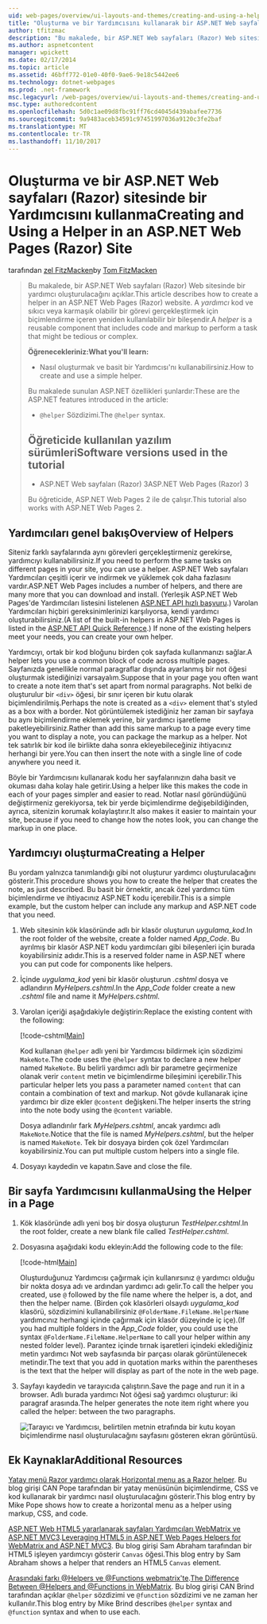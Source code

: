 ```yaml
---
uid: web-pages/overview/ui-layouts-and-themes/creating-and-using-a-helper-in-an-aspnet-web-pages-site
title: "Oluşturma ve bir Yardımcısını kullanarak bir ASP.NET Web sayfaları (Razor) Site | Microsoft Docs"
author: tfitzmac
description: "Bu makalede, bir ASP.NET Web sayfaları (Razor) Web sitesinde bir yardımcı oluşturulacağını açıklar. Bir yardımcı kod ve performans için biçimlendirme içeren yeniden kullanılabilir bir bileşenidir..."
ms.author: aspnetcontent
manager: wpickett
ms.date: 02/17/2014
ms.topic: article
ms.assetid: 46bff772-01e0-40f0-9ae6-9e18c5442ee6
ms.technology: dotnet-webpages
ms.prod: .net-framework
msc.legacyurl: /web-pages/overview/ui-layouts-and-themes/creating-and-using-a-helper-in-an-aspnet-web-pages-site
msc.type: authoredcontent
ms.openlocfilehash: 5d0c1ae09d8fbc91ff76cd4045d439abafee7736
ms.sourcegitcommit: 9a9483aceb34591c97451997036a9120c3fe2baf
ms.translationtype: MT
ms.contentlocale: tr-TR
ms.lasthandoff: 11/10/2017
---
```

<a name="creating-and-using-a-helper-in-an-aspnet-web-pages-razor-site"></a><span data-ttu-id="685e2-104">Oluşturma ve bir ASP.NET Web sayfaları (Razor) sitesinde bir Yardımcısını kullanma</span><span class="sxs-lookup"><span data-stu-id="685e2-104">Creating and Using a Helper in an ASP.NET Web Pages (Razor) Site</span></span>
====================
<span data-ttu-id="685e2-105">tarafından [zel FitzMacken](https://github.com/tfitzmac)</span><span class="sxs-lookup"><span data-stu-id="685e2-105">by [Tom FitzMacken](https://github.com/tfitzmac)</span></span>

> <span data-ttu-id="685e2-106">Bu makalede, bir ASP.NET Web sayfaları (Razor) Web sitesinde bir yardımcı oluşturulacağını açıklar.</span><span class="sxs-lookup"><span data-stu-id="685e2-106">This article describes how to create a helper in an ASP.NET Web Pages (Razor) website.</span></span> <span data-ttu-id="685e2-107">A *yardımcı* kod ve sıkıcı veya karmaşık olabilir bir görevi gerçekleştirmek için biçimlendirme içeren yeniden kullanılabilir bir bileşendir.</span><span class="sxs-lookup"><span data-stu-id="685e2-107">A *helper* is a reusable component that includes code and markup to perform a task that might be tedious or complex.</span></span>
> 
> <span data-ttu-id="685e2-108">**Öğrenecekleriniz:**</span><span class="sxs-lookup"><span data-stu-id="685e2-108">**What you'll learn:**</span></span> 
> 
> - <span data-ttu-id="685e2-109">Nasıl oluşturmak ve basit bir Yardımcısı'nı kullanabilirsiniz.</span><span class="sxs-lookup"><span data-stu-id="685e2-109">How to create and use a simple helper.</span></span>
> 
> <span data-ttu-id="685e2-110">Bu makalede sunulan ASP.NET özellikleri şunlardır:</span><span class="sxs-lookup"><span data-stu-id="685e2-110">These are the ASP.NET features introduced in the article:</span></span>
> 
> - <span data-ttu-id="685e2-111">`@helper` Sözdizimi.</span><span class="sxs-lookup"><span data-stu-id="685e2-111">The `@helper` syntax.</span></span>
>   
> 
> ## <a name="software-versions-used-in-the-tutorial"></a><span data-ttu-id="685e2-112">Öğreticide kullanılan yazılım sürümleri</span><span class="sxs-lookup"><span data-stu-id="685e2-112">Software versions used in the tutorial</span></span>
> 
> 
> - <span data-ttu-id="685e2-113">ASP.NET Web sayfaları (Razor) 3</span><span class="sxs-lookup"><span data-stu-id="685e2-113">ASP.NET Web Pages (Razor) 3</span></span>
>   
> 
> <span data-ttu-id="685e2-114">Bu öğreticide, ASP.NET Web Pages 2 ile de çalışır.</span><span class="sxs-lookup"><span data-stu-id="685e2-114">This tutorial also works with ASP.NET Web Pages 2.</span></span>


## <a name="overview-of-helpers"></a><span data-ttu-id="685e2-115">Yardımcıları genel bakış</span><span class="sxs-lookup"><span data-stu-id="685e2-115">Overview of Helpers</span></span>

<span data-ttu-id="685e2-116">Siteniz farklı sayfalarında aynı görevleri gerçekleştirmeniz gerekirse, yardımcıyı kullanabilirsiniz.</span><span class="sxs-lookup"><span data-stu-id="685e2-116">If you need to perform the same tasks on different pages in your site, you can use a helper.</span></span> <span data-ttu-id="685e2-117">ASP.NET Web sayfaları Yardımcıları çeşitli içerir ve indirmek ve yüklemek çok daha fazlasını vardır.</span><span class="sxs-lookup"><span data-stu-id="685e2-117">ASP.NET Web Pages includes a number of helpers, and there are many more that you can download and install.</span></span> <span data-ttu-id="685e2-118">(Yerleşik ASP.NET Web Pages'de Yardımcıları listesini listelenen [ASP.NET API hızlı başvuru](https://go.microsoft.com/fwlink/?LinkId=202907).) Varolan Yardımcıları hiçbiri gereksinimlerinizi karşılıyorsa, kendi yardımcı oluşturabilirsiniz.</span><span class="sxs-lookup"><span data-stu-id="685e2-118">(A list of the built-in helpers in ASP.NET Web Pages is listed in the [ASP.NET API Quick Reference](https://go.microsoft.com/fwlink/?LinkId=202907).) If none of the existing helpers meet your needs, you can create your own helper.</span></span>

<span data-ttu-id="685e2-119">Yardımcıyı, ortak bir kod bloğunu birden çok sayfada kullanmanızı sağlar.</span><span class="sxs-lookup"><span data-stu-id="685e2-119">A helper lets you use a common block of code across multiple pages.</span></span> <span data-ttu-id="685e2-120">Sayfanızda genellikle normal paragraflar dışında ayarlanmış bir not öğesi oluşturmak istediğinizi varsayalım.</span><span class="sxs-lookup"><span data-stu-id="685e2-120">Suppose that in your page you often want to create a note item that's set apart from normal paragraphs.</span></span> <span data-ttu-id="685e2-121">Not belki de oluşturulur bir `<div>` öğesi, bir sınır içeren bir kutu olarak biçimlendirilmiş.</span><span class="sxs-lookup"><span data-stu-id="685e2-121">Perhaps the note is created as a `<div>` element that's styled as a box with a border.</span></span> <span data-ttu-id="685e2-122">Not görüntülemek istediğiniz her zaman bir sayfaya bu aynı biçimlendirme eklemek yerine, bir yardımcı işaretleme paketleyebilirsiniz.</span><span class="sxs-lookup"><span data-stu-id="685e2-122">Rather than add this same markup to a page every time you want to display a note, you can package the markup as a helper.</span></span> <span data-ttu-id="685e2-123">Not tek satırlık bir kod ile birlikte daha sonra ekleyebileceğiniz ihtiyacınız herhangi bir yere.</span><span class="sxs-lookup"><span data-stu-id="685e2-123">You can then insert the note with a single line of code anywhere you need it.</span></span>

<span data-ttu-id="685e2-124">Böyle bir Yardımcısını kullanarak kodu her sayfalarınızın daha basit ve okuması daha kolay hale getirir.</span><span class="sxs-lookup"><span data-stu-id="685e2-124">Using a helper like this makes the code in each of your pages simpler and easier to read.</span></span> <span data-ttu-id="685e2-125">Notlar nasıl göründüğünü değiştirmeniz gerekiyorsa, tek bir yerde biçimlendirme değişebildiğinden, ayrıca, sitenizin korumak kolaylaştırır.</span><span class="sxs-lookup"><span data-stu-id="685e2-125">It also makes it easier to maintain your site, because if you need to change how the notes look, you can change the markup in one place.</span></span>

## <a name="creating-a-helper"></a><span data-ttu-id="685e2-126">Yardımcıyı oluşturma</span><span class="sxs-lookup"><span data-stu-id="685e2-126">Creating a Helper</span></span>

<span data-ttu-id="685e2-127">Bu yordam yalnızca tanımlandığı gibi not oluşturur yardımcı oluşturulacağını gösterir.</span><span class="sxs-lookup"><span data-stu-id="685e2-127">This procedure shows you how to create the helper that creates the note, as just described.</span></span> <span data-ttu-id="685e2-128">Bu basit bir örnektir, ancak özel yardımcı tüm biçimlendirme ve ihtiyacınız ASP.NET kodu içerebilir.</span><span class="sxs-lookup"><span data-stu-id="685e2-128">This is a simple example, but the custom helper can include any markup and ASP.NET code that you need.</span></span>

1. <span data-ttu-id="685e2-129">Web sitesinin kök klasöründe adlı bir klasör oluşturun *uygulama\_kod*.</span><span class="sxs-lookup"><span data-stu-id="685e2-129">In the root folder of the website, create a folder named *App\_Code*.</span></span> <span data-ttu-id="685e2-130">Bu ayrılmış bir klasör ASP.NET kodu yardımcıları gibi bileşenleri için burada koyabilirsiniz adıdır.</span><span class="sxs-lookup"><span data-stu-id="685e2-130">This is a reserved folder name in ASP.NET where you can put code for components like helpers.</span></span>
2. <span data-ttu-id="685e2-131">İçinde *uygulama\_kod* yeni bir klasör oluşturun *.cshtml* dosya ve adlandırın *MyHelpers.cshtml*.</span><span class="sxs-lookup"><span data-stu-id="685e2-131">In the *App\_Code* folder create a new *.cshtml* file and name it *MyHelpers.cshtml*.</span></span>
3. <span data-ttu-id="685e2-132">Varolan içeriği aşağıdakiyle değiştirin:</span><span class="sxs-lookup"><span data-stu-id="685e2-132">Replace the existing content with the following:</span></span>

    [!code-cshtml[Main](creating-and-using-a-helper-in-an-aspnet-web-pages-site/samples/sample1.cshtml)]

    <span data-ttu-id="685e2-133">Kod kullanan `@helper` adlı yeni bir Yardımcısı bildirmek için sözdizimi `MakeNote`.</span><span class="sxs-lookup"><span data-stu-id="685e2-133">The code uses the `@helper` syntax to declare a new helper named `MakeNote`.</span></span> <span data-ttu-id="685e2-134">Bu belirli yardımcı adlı bir parametre geçirmenize olanak verir `content` metin ve biçimlendirme bileşimini içerebilir.</span><span class="sxs-lookup"><span data-stu-id="685e2-134">This particular helper lets you pass a parameter named `content` that can contain a combination of text and markup.</span></span> <span data-ttu-id="685e2-135">Not gövde kullanarak içine yardımcı bir dize ekler `@content` değişkeni.</span><span class="sxs-lookup"><span data-stu-id="685e2-135">The helper inserts the string into the note body using the `@content` variable.</span></span>

    <span data-ttu-id="685e2-136">Dosya adlandırılır fark *MyHelpers.cshtml*, ancak yardımcı adlı `MakeNote`.</span><span class="sxs-lookup"><span data-stu-id="685e2-136">Notice that the file is named *MyHelpers.cshtml*, but the helper is named `MakeNote`.</span></span> <span data-ttu-id="685e2-137">Tek bir dosyaya birden çok özel Yardımcıları koyabilirsiniz.</span><span class="sxs-lookup"><span data-stu-id="685e2-137">You can put multiple custom helpers into a single file.</span></span>
4. <span data-ttu-id="685e2-138">Dosyayı kaydedin ve kapatın.</span><span class="sxs-lookup"><span data-stu-id="685e2-138">Save and close the file.</span></span>

## <a name="using-the-helper-in-a-page"></a><span data-ttu-id="685e2-139">Bir sayfa Yardımcısını kullanma</span><span class="sxs-lookup"><span data-stu-id="685e2-139">Using the Helper in a Page</span></span>

1. <span data-ttu-id="685e2-140">Kök klasöründe adlı yeni boş bir dosya oluşturun *TestHelper.cshtml*.</span><span class="sxs-lookup"><span data-stu-id="685e2-140">In the root folder, create a new blank file called *TestHelper.cshtml*.</span></span>
2. <span data-ttu-id="685e2-141">Dosyasına aşağıdaki kodu ekleyin:</span><span class="sxs-lookup"><span data-stu-id="685e2-141">Add the following code to the file:</span></span>

    [!code-html[Main](creating-and-using-a-helper-in-an-aspnet-web-pages-site/samples/sample2.html)]

    <span data-ttu-id="685e2-142">Oluşturduğunuz Yardımcısı çağırmak için kullanırsınız `@` yardımcı olduğu bir nokta dosya adı ve ardından yardımcı adı gelir.</span><span class="sxs-lookup"><span data-stu-id="685e2-142">To call the helper you created, use `@` followed by the file name where the helper is, a dot, and then the helper name.</span></span> <span data-ttu-id="685e2-143">(Birden çok klasörleri olsaydı *uygulama\_kod* klasörü, sözdizimini kullanabilirsiniz `@FolderName.FileName.HelperName` yardımcınız herhangi içinde çağırmak için klasör düzeyinde iç içe).</span><span class="sxs-lookup"><span data-stu-id="685e2-143">(If you had multiple folders in the *App\_Code* folder, you could use the syntax `@FolderName.FileName.HelperName` to call your helper within any nested folder level).</span></span> <span data-ttu-id="685e2-144">Parantez içinde tırnak işaretleri içindeki eklediğiniz metin yardımcı Not web sayfasında bir parçası olarak görüntülenecek metindir.</span><span class="sxs-lookup"><span data-stu-id="685e2-144">The text that you add in quotation marks within the parentheses is the text that the helper will display as part of the note in the web page.</span></span>
3. <span data-ttu-id="685e2-145">Sayfayı kaydedin ve tarayıcıda çalıştırın.</span><span class="sxs-lookup"><span data-stu-id="685e2-145">Save the page and run it in a browser.</span></span> <span data-ttu-id="685e2-146">Adlı burada yardımcı Not öğesi sağ yardımcı oluşturur: iki paragraf arasında.</span><span class="sxs-lookup"><span data-stu-id="685e2-146">The helper generates the note item right where you called the helper: between the two paragraphs.</span></span>

    ![Tarayıcı ve Yardımcısı, belirtilen metnin etrafında bir kutu koyan biçimlendirme nasıl oluşturulacağını sayfasını gösteren ekran görüntüsü.](creating-and-using-a-helper-in-an-aspnet-web-pages-site/_static/image1.jpg)

## <a name="additional-resources"></a><span data-ttu-id="685e2-148">Ek Kaynaklar</span><span class="sxs-lookup"><span data-stu-id="685e2-148">Additional Resources</span></span>


<span data-ttu-id="685e2-149">[Yatay menü Razor yardımcı olarak](http://mikepope.com/blog/DisplayBlog.aspx?permalink=2341).</span><span class="sxs-lookup"><span data-stu-id="685e2-149">[Horizontal menu as a Razor helper](http://mikepope.com/blog/DisplayBlog.aspx?permalink=2341).</span></span> <span data-ttu-id="685e2-150">Bu blog girişi CAN Pope tarafından bir yatay menüsünün biçimlendirme, CSS ve kod kullanarak bir yardımcı nasıl oluşturulacağını gösterir.</span><span class="sxs-lookup"><span data-stu-id="685e2-150">This blog entry by Mike Pope shows how to create a horizontal menu as a helper using markup, CSS, and code.</span></span>

<span data-ttu-id="685e2-151">[ASP.NET Web HTML5 yararlanarak sayfaları Yardımcıları WebMatrix ve ASP.NET MVC3](http://geekswithblogs.net/wildturtle/archive/2010/11/08/html5-in-asp.net-web-pages-helpers-for-webmatrix-and_aspnet_mvc3.aspx).</span><span class="sxs-lookup"><span data-stu-id="685e2-151">[Leveraging HTML5 in ASP.NET Web Pages Helpers for WebMatrix and ASP.NET MVC3](http://geekswithblogs.net/wildturtle/archive/2010/11/08/html5-in-asp.net-web-pages-helpers-for-webmatrix-and_aspnet_mvc3.aspx).</span></span> <span data-ttu-id="685e2-152">Bu blog girişi Sam Abraham tarafından bir HTML5 işleyen yardımcıyı gösterir `Canvas` öğesi.</span><span class="sxs-lookup"><span data-stu-id="685e2-152">This blog entry by Sam Abraham shows a helper that renders an HTML5 `Canvas` element.</span></span>

<span data-ttu-id="685e2-153">[Arasındaki farkı @Helpers ve @Functions webmatrix'te](http://www.mikesdotnetting.com/Article/173/The-Difference-Between-@Helpers-and-@Functions-In-WebMatrix).</span><span class="sxs-lookup"><span data-stu-id="685e2-153">[The Difference Between @Helpers and @Functions in WebMatrix](http://www.mikesdotnetting.com/Article/173/The-Difference-Between-@Helpers-and-@Functions-In-WebMatrix).</span></span> <span data-ttu-id="685e2-154">Bu blog girişi CAN Brind tarafından açıklar `@helper` sözdizimi ve `@function` sözdizimi ve ne zaman her kullanılır.</span><span class="sxs-lookup"><span data-stu-id="685e2-154">This blog entry by Mike Brind describes `@helper` syntax and `@function` syntax and when to use each.</span></span>
